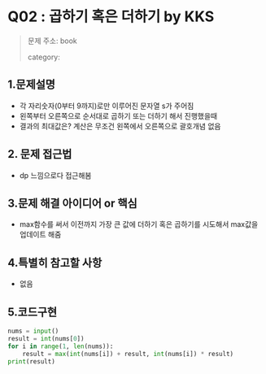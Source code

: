 # Q02 : 곱하기 혹은 더하기 by KKS
> 문제 주소: book
> 
> category: 

## 1.문제설명
- 각 자리숫자(0부터 9까지)로만 이루어진 문자열 s가 주어짐
- 왼쪽부터 오른쪽으로 순서대로 곱하기 또는 더하기 해서 진행했을때
- 결과의 최대값은? 계산은 무조건 왼쪽에서 오른쪽으로 괄호개념 없음
## 2. 문제 접근법 
- dp 느낌으로다 접근해봄
## 3.문제 해결 아이디어 or 핵심
- max함수를 써서 이전까지 가장 큰 값에 더하기 혹은 곱하기를 시도해서 max값을 업데이트 해줌

## 4.특별히 참고할 사항
- 없음

## 5.코드구현
``` python
nums = input()
result = int(nums[0])
for i in range(1, len(nums)):
    result = max(int(nums[i]) + result, int(nums[i]) * result)
print(result)
```